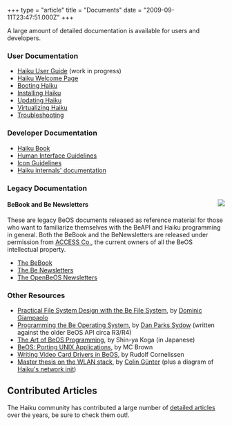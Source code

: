 +++
type = "article"
title = "Documents"
date = "2009-09-11T23:47:51.000Z"
+++

A large amount of detailed documentation is available for users and developers.

### User Documentation

* [Haiku User Guide](/docs/userguide/en/contents.html) (work in progress)
* [Haiku Welcome Page](/docs/welcome/welcome_en.html)
* [Booting Haiku](/guides/booting)
* [Installing Haiku](/guides/installing)
* [Updating Haiku](/guides/daily-tasks/updating-system.html)
* [Virtualizing Haiku](/guides/virtualizing)
* [Troubleshooting](/guides/troubleshooting)

### Developer Documentation

* [Haiku Book](/docs/api/)
* [Human Interface Guidelines](/docs/HIG/index.xml)
* [Icon Guidelines](/development/icon-guidelines)
* [Haiku internals' documentation](/docs/develop/)

### Legacy Documentation

<img src="/files/images/access-be.png" align="right" /><h4>BeBook and Be Newsletters</h4>

These are legacy BeOS documents released as reference material for those who want to familiarize themselves with the BeAPI and Haiku programming in general. Both the BeBook and the BeNewsletters are released under permission from [ACCESS Co.](http://www.access-company.com), the current owners of all the BeOS intellectual property.

* [The BeBook](/legacy-docs/bebook/index.html)
* [The Be Newsletters](/legacy-docs/benewsletter/index.html)
* [The OpenBeOS Newsletters](/legacy-docs/openbeosnewsletter/index.html)

### Other Resources

* [Practical File System Design with the Be File System](/legacy-docs/practical-file-system-design.pdf), by [Dominic Giampaolo](http://www.nobius.org/~dbg/)
* [Programming the Be Operating System](/legacy-docs/programming_the_be_operating_system.pdf), by [Dan Parks Sydow](/legacy-docs/programming_the_be_operating_system.pdf) (written against the older BeOS API circa R3/R4)
* [The Art of BeOS Programming](/legacy-docs/ArtOfBeOSProgramming/), by Shin-ya Koga (in Japanese)
* [BeOS: Porting UNIX Applications](http://mcslp.wordpress.com/2012/12/27/beos-porting-unix-applications-73266/), by MC Brown
* [Writing Video Card Drivers in BeOS](/legacy-docs/writing-video-card-drivers), by Rudolf Cornelissen
* [Master thesis on the WLAN stack](/files/Masterarbeit.pdf), by [Colin Günter](https://github.com/coguhn) (plus a diagram of [Haiku's network init](/files/Network-init.pdf))

## Contributed Articles

The Haiku community has contributed a large number of [detailed articles](/articles) over the years, be sure to check them out!.
